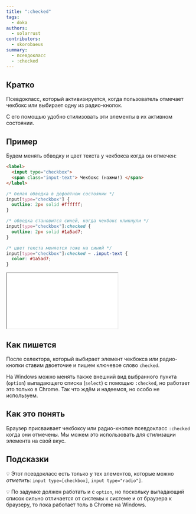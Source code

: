 ```yaml
---
title: ":checked"
tags:
  - doka
authors:
  - solarrust
contributors:
  - skorobaeus
summary:
  - псевдокласс
  - :checked
---
```


## Кратко

Псевдокласс, который активизируется, когда пользователь отмечает чекбокс или выбирает одну из радио-кнопок.

С его помощью удобно стилизовать эти элементы в их активном состоянии.

## Пример

Будем менять обводку и цвет текста у чекбокса когда он отмечен:

```html
<label>
  <input type="checkbox">
  <span class="input-text"> Чекбокс (нажми!) </span>
</label>
```

```css
/* белая обводка в дефолтном состоянии */
input[type="checkbox"] {
  outline: 2px solid #ffffff;
}

/* обводка становится синей, когда чекбокс кликнули */
input[type="checkbox"]:checked {
  outline: 2px solid #1a5ad7;
}

/* цвет текста меняется тоже на синий */
input[type="checkbox"]:checked ~ .input-text {
  color: #1a5ad7;
}
```

<iframe title="Чекбоксы" src="demos/check.html"></iframe>

## Как пишется

После селектора, который выбирает элемент чекбокса или радио-кнопки ставим двоеточие и пишем ключевое слово `checked`.

На Windows можно менять также внешний вид выбранного пункта (`option`) выпадающего списка (`select`) с помощью `:checked`, но работает это только в Chrome. Так что ждём и надеемся, но особо не используем.

## Как это понять

Браузер присваивает чекбоксу или радио-кнопке псевдокласс `:checked` когда они отмечены. Мы можем это использовать для стилизации элемента на свой вкус.

## Подсказки

💡 Этот псевдокласс есть только у тех элементов, которые можно _отметить_: `input type=[checkbox]`, `input type="radio"]`.

💡 По задумке должен работать и с `option`, но поскольку выпадающий список сильно отличается от системы к системе и от браузера к браузеру, то пока работает толь в Chrome на Windows.
